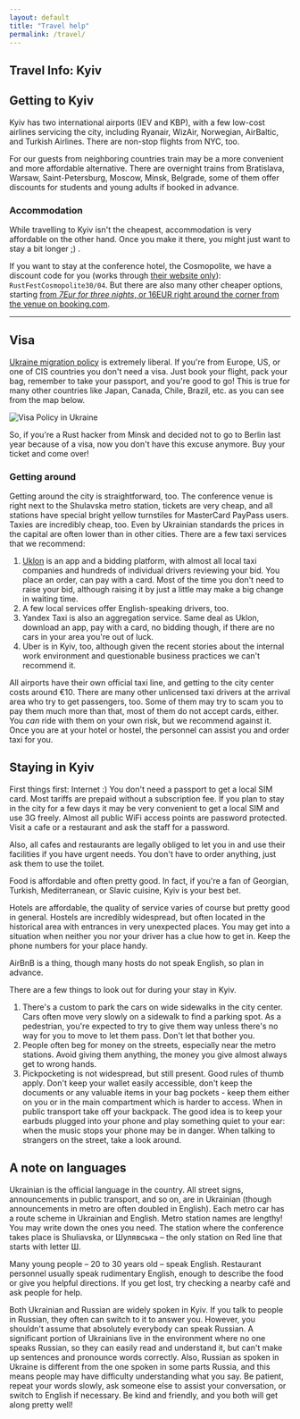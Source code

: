 ```yaml
---
layout: default
title: "Travel help"
permalink: /travel/
---
```


<div class="popout" markdown="1">
  <section>
    <h1>Travel Info: Kyiv</h1>
  </section>
</div>

<section markdown="1">

## Getting to Kyiv

Kyiv has two international airports (IEV and KBP), with a few low-cost airlines servicing the city, including Ryanair, WizAir, Norwegian, AirBaltic, and Turkish Airlines. There are non-stop flights from NYC, too.

For our guests from neighboring countries train may be a more convenient and more affordable alternative. There are overnight trains from Bratislava, Warsaw, Saint-Petersburg, Moscow, Minsk, Belgrade, some of them offer discounts for students and young adults if booked in advance.

### Accommodation

While travelling to Kyiv isn't the cheapest, accommodation is very affordable on the other hand. Once you make it there, you might just want to stay a bit longer ;) .

If you want to stay at the conference hotel, the Cosmopolite, we have a discount code for you (works through [their website only](http://cosmopolite-kiev.com/)): `RustFestCosmopolite30/04`. But there are also many other cheaper options, starting [from _7Eur for three nights_, or 16EUR right around the corner from the venue on booking.com](https://www.booking.com/hotel/ua/hostel-fishka.html?aid=304142;checkin=2017-04-28;checkout=2017-05-01;room1=A;homd=1;atlas_src=sr_iw_title#map_opened-map-header-cta).


----


## Visa

[Ukraine migration policy](https://en.wikipedia.org/wiki/Visa_policy_of_Ukraine) is extremely liberal. If you're from Europe, US, or one of CIS countries you don't need a visa. Just book your flight, pack your bag, remember to take your passport, and you're good to go! This is true for many other countries like Japan, Canada, Chile, Brazil, etc. as you can see from the map below.

![Visa Policy in Ukraine](https://upload.wikimedia.org/wikipedia/commons/5/5e/Visa_policy_of_Ukraine.png)

So, if you're a Rust hacker from Minsk and decided not to go to Berlin last year because of a visa, now you don't have this excuse anymore. Buy your ticket and come over!

### Getting around

Getting around the city is straightforward, too. The conference venue is right next to the Shulavska metro station, tickets are very cheap, and all stations have special bright yellow turnstiles for MasterCard PayPass users. Taxies are incredibly cheap, too. Even by Ukrainian standards the prices in the capital are often lower than in other cities. There are a few taxi services that we recommend:
 
 1. [Uklon](https://ssl.uklon.com.ua/) is an app and a bidding platform, with almost all local taxi companies and hundreds of individual drivers reviewing your bid. You place an order, can pay with a card. Most of the time you don't need to raise your bid, although raising it by just a little may make a big change in waiting time.
 2. A few local services offer English-speaking drivers, too. <!--TODO -->
 3. Yandex Taxi is also an aggregation service. Same deal as Uklon, download an app, pay with a card, no bidding though, if there are no cars in your area you're out of luck.
 4. Uber is in Kyiv, too, although given the recent stories about the internal work environment and questionable business practices we can't recommend it.

All airports have their own official taxi line, and getting to the city center costs around €10. There are many other unlicensed taxi drivers at the arrival area who try to get passengers, too. Some of them may try to scam you to pay them much more than that, most of them do not accept cards, either. You _can_ ride with them on your own risk, but we recommend against it. Once you are at your hotel or hostel, the personnel can assist you and order taxi for you.


## Staying in Kyiv

First things first: Internet :) You don't need a passport to get a local SIM card. Most tariffs are prepaid without a subscription fee. If you plan to stay in the city for a few days it may be very convenient to get a local SIM and use 3G freely. Almost all public WiFi access points are password protected. Visit a cafe or a restaurant and ask the staff for a password.

Also, all cafes and restaurants are legally obliged to let you in and use their facilities if you have urgent needs. You don't have to order anything, just ask them to use the toilet.

Food is affordable and often pretty good. In fact, if you're a fan of Georgian, Turkish, Mediterranean, or Slavic cuisine, Kyiv is your best bet.

Hotels are affordable, the quality of service varies of course but pretty good in general. Hostels are incredibly widespread, but often located in the historical area with entrances in very unexpected places. You may get into a situation when neither you nor your driver has a clue how to get in. Keep the phone numbers for your place handy.

AirBnB is a thing, though many hosts do not speak English, so plan in advance.

There are a few things to look out for during your stay in Kyiv.

 1. There's a custom to park the cars on wide sidewalks in the city center. Cars often move very slowly on a sidewalk to find a parking spot. As a pedestrian, you're expected to try to give them way unless there's no way for you to move to let them pass. Don't let that bother you.
 2. People often beg for money on the streets, especially near the metro stations. Avoid giving them anything, the money you give almost always get to wrong hands.
 3. Pickpocketing is not widespread, but still present. Good rules of thumb apply. Don't keep your wallet easily accessible, don't keep the documents or any valuable items in your bag pockets - keep them either on you or in the main compartment which is harder to access. When in public transport take off your backpack. The good idea is to keep your earbuds plugged into your phone and play something quiet to your ear: when the music stops your phone may be in danger. When talking to strangers on the street, take a look around.

## A note on languages

Ukrainian is the official language in the country. All street signs, announcements in public transport, and so on, are in Ukrainian (though announcements in metro are often doubled in English). Each metro car has a route scheme in Ukrainian and English. Metro station names are lengthy! You may write down the ones you need. The station where the conference takes place is Shuliavska, or Шулявська – the only station on Red line that starts with letter Ш.

Many young people – 20 to 30 years old – speak English. Restaurant personnel usually speak rudimentary English, enough to describe the food or give you helpful directions. If you get lost, try checking a nearby café and ask people for help.

Both Ukrainian and Russian are widely spoken in Kyiv. If you talk to people in Russian, they often can switch to it to answer you. However, you shouldn't assume that absolutely everybody can speak Russian. A significant portion of Ukrainians live in the environment where no one speaks Russian, so they can easily read and understand it, but can't make up sentences and pronounce words correctly. Also, Russian as spoken in Ukraine is different from the one spoken in some parts Russia, and this means people may have difficulty understanding what you say. Be patient, repeat your words slowly, ask someone else to assist your conversation, or switch to English if necessary. Be kind and friendly, and you both will get along pretty well!

</section>
